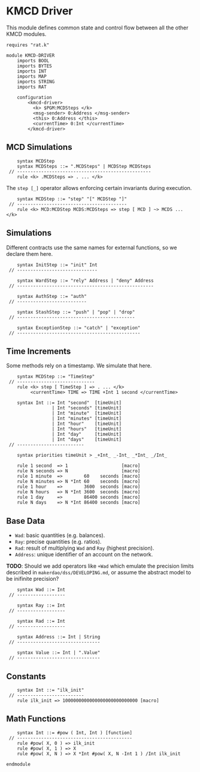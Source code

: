 KMCD Driver
===========

This module defines common state and control flow between all the other KMCD modules.

```k
requires "rat.k"

module KMCD-DRIVER
    imports BOOL
    imports BYTES
    imports INT
    imports MAP
    imports STRING
    imports RAT

    configuration
        <kmcd-driver>
          <k> $PGM:MCDSteps </k>
          <msg-sender> 0:Address </msg-sender>
          <this> 0:Address </this>
          <currentTime> 0:Int </currentTime>
        </kmcd-driver>
```

MCD Simulations
---------------

```k
    syntax MCDStep
    syntax MCDSteps ::= ".MCDSteps" | MCDStep MCDSteps
 // --------------------------------------------------
    rule <k> .MCDSteps => . ... </k>
```

The `step [_]` operator allows enforcing certain invariants during execution.

```k
    syntax MCDStep ::= "step" "[" MCDStep "]"
 // -----------------------------------------
    rule <k> MCD:MCDStep MCDS:MCDSteps => step [ MCD ] ~> MCDS ... </k>
```

Simulations
-----------

Different contracts use the same names for external functions, so we declare them here.

```k
    syntax InitStep ::= "init" Int
 // ------------------------------

    syntax WardStep ::= "rely" Address | "deny" Address
 // ---------------------------------------------------

    syntax AuthStep ::= "auth"
 // --------------------------

    syntax StashStep ::= "push" | "pop" | "drop"
 // --------------------------------------------

    syntax ExceptionStep ::= "catch" | "exception"
 // ----------------------------------------------
```

Time Increments
---------------

Some methods rely on a timestamp. We simulate that here.

```k
    syntax MCDStep ::= "TimeStep"
 // -----------------------------
    rule <k> step [ TimeStep ] => . ... </k>
         <currentTime> TIME => TIME +Int 1 second </currentTime>

    syntax Int ::= Int "second"  [timeUnit]
                 | Int "seconds" [timeUnit]
                 | Int "minute"  [timeUnit]
                 | Int "minutes" [timeUnit]
                 | Int "hour"    [timeUnit]
                 | Int "hours"   [timeUnit]
                 | Int "day"     [timeUnit]
                 | Int "days"    [timeUnit]
 // -------------------------

    syntax priorities timeUnit > _+Int_ _-Int_ _*Int_ _/Int_

    rule 1 second  => 1                    [macro]
    rule N seconds => N                    [macro]
    rule 1 minute  =>        60    seconds [macro]
    rule N minutes => N *Int 60    seconds [macro]
    rule 1 hour    =>        3600  seconds [macro]
    rule N hours   => N *Int 3600  seconds [macro]
    rule 1 day     =>        86400 seconds [macro]
    rule N days    => N *Int 86400 seconds [macro]
```

Base Data
---------

-   `Wad`: basic quantities (e.g. balances).
-   `Ray`: precise quantities (e.g. ratios).
-   `Rad`: result of multiplying `Wad` and `Ray` (highest precision).
-   `Address`: unique identifier of an account on the network.

**TODO**: Should we add operators like `+Wad` which emulate the precision limits described in `makerdao/dss/DEVELOPING.md`, or assume the abstract model to be inifinite precision?

```k
    syntax Wad ::= Int
 // ------------------

    syntax Ray ::= Int
 // ------------------

    syntax Rad ::= Int
 // ------------------

    syntax Address ::= Int | String
 // -------------------------------

    syntax Value ::= Int | ".Value"
 // -------------------------------
```

Constants
---------

```k
    syntax Int ::= "ilk_init"
 // -------------------------
    rule ilk_init => 1000000000000000000000000000 [macro]
```

Math Functions
--------------

```k
    syntax Int ::= #pow ( Int, Int ) [function]
 // -------------------------------------------
    rule #pow( X, 0 ) => ilk_init
    rule #pow( X, 1 ) => X
    rule #pow( X, N ) => X *Int #pow( X, N -Int 1 ) /Int ilk_init
```

```k
endmodule
```
